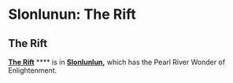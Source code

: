 # Slonlunun: The Rift

## The Rift

[**The Rift**](http://rift.live/) **** is in [**Slonlunlun**](https://opensea.io/assets/0x7afe30cb3e53dba6801aa0ea647a0ecea7cbe18d/689)**,** which has the Pearl River Wonder of Enlightenment.

